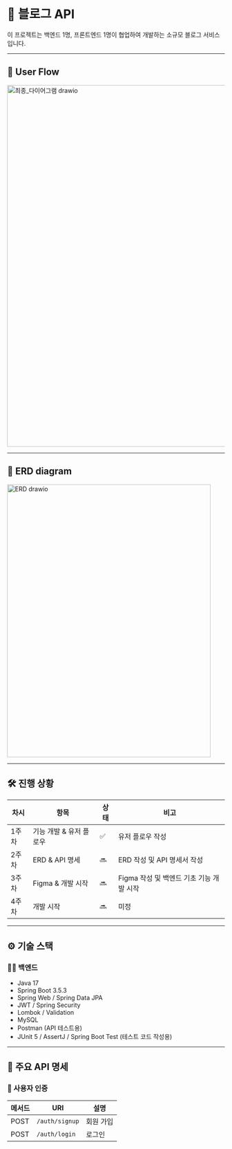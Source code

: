 # 📘 블로그 API

이 프로젝트는 백엔드 1명, 프론트엔드 1명이 협업하여 개발하는 소규모 블로그 서비스입니다.  

---
## 📝 User Flow
<img width="1619" height="836" alt="최종_다이어그램 drawio" src="https://github.com/user-attachments/assets/8d0e124d-4d28-4d70-b7fc-fd94b2c2d314" />

---
## 📃 ERD diagram
<img width="471" height="631" alt="ERD drawio" src="https://github.com/user-attachments/assets/e5ff3caf-7828-4beb-a88a-9e38d47583c4" />


---
## 🛠️ 진행 상황

| 차시 | 항목 | 상태 | 비고 |
|------|-----------|-----|------|
| 1주차 | 기능 개발 & 유저 플로우 | ✅ | 유저 플로우 작성 |
| 2주차 | ERD & API 명세 | 🔜 | ERD 작성 및 API 명세서 작성 |
| 3주차 | Figma & 개발 시작 | 🔜 | Figma 작성 및 백엔드 기초 기능 개발 시작 |
| 4주차 | 개발 시작 | 🔜 | 미정 |

---

## ⚙️ 기술 스택
### 👩‍💻 백엔드
- Java 17
- Spring Boot 3.5.3
- Spring Web / Spring Data JPA
- JWT / Spring Security
- Lombok / Validation
- MySQL
- Postman (API 테스트용)
- JUnit 5 / AssertJ / Spring Boot Test (테스트 코드 작성용)

---

## 🔗 주요 API 명세

### 🔐 사용자 인증
| 메서드 | URI            | 설명             |
|--------|----------------|------------------|
| POST   | `/auth/signup`   | 회원 가입      |
| POST   | `/auth/login`   | 로그인      |
